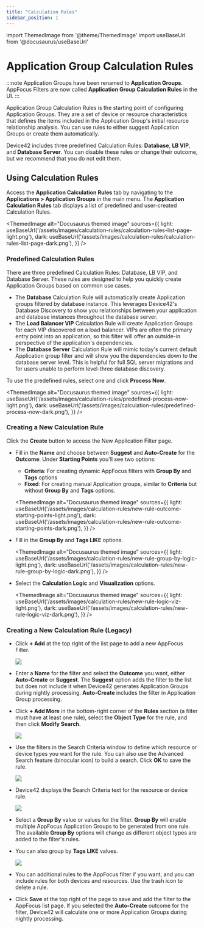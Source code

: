 ```yaml
---
title: "Calculation Rules"
sidebar_position: 1
---
```


import ThemedImage from '@theme/ThemedImage'
import useBaseUrl from '@docusaurus/useBaseUrl'

# Application Group Calculation Rules

:::note
Application Groups have been renamed to **Application Groups**. AppFocus Filters are now called **Application Group Calculation Rules** in the UI.
:::

Application Group Calculation Rules is the starting point of configuring Application Groups. They are a set of device or resource characteristics that defines the items included in the Application Group's initial resource relationship analysis. You can use rules to either suggest Application Groups or create them automatically.

Device42 includes three predefined Calculation Rules: **Database**, **LB VIP**, and **Database Server**. You can disable these rules or change their outcome, but we recommend that you do not edit them.

## Using Calculation Rules

Access the **Application Calculation Rules** tab by navigating to the **Applications > Application Groups** in the main menu. The **Application Calculation Rules** tab displays a list of predefined and user-created Calculation Rules.

<ThemedImage
  alt="Docusaurus themed image"
  sources={{
    light: useBaseUrl('/assets/images/calculation-rules/calculation-rules-list-page-light.png'),
    dark: useBaseUrl('/assets/images/calculation-rules/calculation-rules-list-page-dark.png'),
  }}
/>

### Predefined Calculation Rules

There are three predefined Calculation Rules: Database, LB VIP, and Database Server. These rules are designed to help you quickly create Application Groups based on common use cases.

- The **Database** Calculation Rule will automatically create Application groups filtered by database instance. This leverages Device42's Database Discovery to show you relationships between your application and database instances throughout the database server.
- The **Load Balancer VIP** Calculation Rule will create Application Groups for each VIP discovered on a load balancer. VIPs are often the primary entry point into an application, so this filter will offer an outside-in perspective of the application's dependencies.
- The **Database Server** Calculation Rule will mimic today's current default Application group filter and will show you the dependencies down to the database server level. This is helpful for full SQL server migrations and for users unable to perform level-three database discovery.

To use the predefined rules, select one and click **Process Now**. 

<ThemedImage
  alt="Docusaurus themed image"
  sources={{
    light: useBaseUrl('/assets/images/calculation-rules/predefined-process-now-light.png'),
    dark: useBaseUrl('/assets/images/calculation-rules/predefined-process-now-dark.png'),
  }} 
/>

### Creating a New Calculation Rule

Click the **Create** button to access the New Application Filter page. 

- Fill in the **Name** and choose between **Suggest** and **Auto-Create** for the **Outcome**. Under **Starting Points** you'll see two options:
    - **Criteria**: For creating dynamic AppFocus filters with **Group By** and **Tags** options
    - **Fixed**: For creating manual Application groups, similar to **Criteria** but without **Group By** and **Tags** options.

  <ThemedImage
    alt="Docusaurus themed image"
    sources={{
      light: useBaseUrl('/assets/images/calculation-rules/new-rule-outcome-starting-points-light.png'),
      dark: useBaseUrl('/assets/images/calculation-rules/new-rule-outcome-starting-points-dark.png'),
    }}
  />

- Fill in the **Group By** and **Tags LIKE** options. 
  
  <ThemedImage
    alt="Docusaurus themed image"
    sources={{
      light: useBaseUrl('/assets/images/calculation-rules/new-rule-group-by-logic-light.png'),
      dark: useBaseUrl('/assets/images/calculation-rules/new-rule-group-by-logic-dark.png'),
    }}
  />

- Select the **Calculation Logic** and **Visualization** options. 

  <ThemedImage
    alt="Docusaurus themed image"
    sources={{
      light: useBaseUrl('/assets/images/calculation-rules/new-rule-logic-viz-light.png'),
      dark: useBaseUrl('/assets/images/calculation-rules/new-rule-logic-viz-dark.png'),
    }}
  />

### Creating a New Calculation Rule (Legacy)

- Click **+ Add** at the top right of the list page to add a new AppFocus Filter.

  ![](/assets/images/D42-24410_AG-filters-add-page-1-AH.png)

- Enter a **Name** for the filter and select the **Outcome** you want, either **Auto-Create** or **Suggest**. The **Suggest** option adds the filter to the list but does not include it when Device42 generates Application Groups during nightly processing. **Auto-Create** includes the filter in Application Group processing.

- Click **+ Add More** in the bottom-right corner of the **Rules** section (a filter must have at least one rule), select the **Object Type** for the rule, and then click **Modify Search**.

  ![](/assets/images/D42-24410_AG-filters-addserach-criteria-3.png)

- Use the filters in the Search Criteria window to define which resource or device types you want for the rule. You can also use the Advanced Search feature (binocular icon) to build a search. Click **OK** to save the rule.

  ![](/assets/images/D42-24410_AG-filters-addserach-criteria-4-AH.png)

- Device42 displays the Search Criteria text for the resource or device rule.

  ![](/assets/images/D42-24410_AG-filters-addserach-criteria-5-AH.png)

- Select a **Group By** value or values for the filter. **Group By** will enable multiple AppFocus Application Groups to be generated from one rule. The available **Group By** options will change as different object types are added to the filter's rules.
- You can also group by **Tags LIKE** values.

  ![](/assets/images/D42-24410_AG-filters-addserach-criteria-6-group-by-AH.png)

- You can additional rules to the AppFocus filter if you want, and you can include rules for both devices and resources. Use the trash icon to delete a rule.
- Click **Save** at the top right of the page to save and add the filter to the AppFocus list page. If you selected the **Auto-Create** outcome for the filter, Device42 will calculate one or more Application Groups during nightly processing.
  